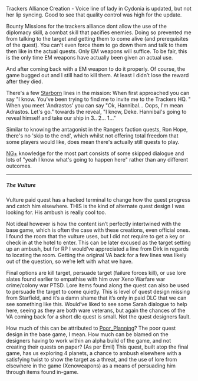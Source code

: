 Trackers Alliance Creation - Voice line of lady in Cydonia is updated, but not her lip syncing. Good to see that quality control was high for the update.

Bounty Missions for the trackers alliance dont allow the use of the diplomacy skill, a combat skill that pacifies enemies. Doing so prevented me from talking to the target and getting them to come alive (and prerequisites of the quest). You can't even force them to go down them and talk to them then like in the actual quests. Only EM weapons will suffice. To be fair, this is the only time EM weapons have actually been given an actual use.

And after coming back with a EM weapon to do it properly. Of course, the game bugged out and I still had to kill them. At least I didn’t lose the reward after they died.

There's a few [Starborn](../Main_Quest/Starborn.md) lines in the mission:
When first approached you can say "I know. You've been trying to find me to invite me to the Trackers HQ. "
When you meet 'Andrastos' you can say "Ok, Hannibal... Oops, I'm mean Adrastos. Let's go."
towards the reveal, "I know, Deke. Hannibal's going to reveal himself and take our ship in 3.. 2... 1..."

Similar to knowing the antagonist in the Rangers faction quests, Ron Hope, there's no 'skip to the end', which whilst not offering total freedom that some players would like, does mean there's actually still quests to play.

[NG+](../Gameplay_Systems/NG+.md) knowledge for the most part consists of some skipped dialogue and lots of "yeah I know what's going to happen here" rather than any different outcomes.

--- 
##### The Vulture
Vulture paid quest has a hacked terminal to change how the quest progress and catch him elsewhere. THIS is the kind of alternate quest design I was looking for.
	His ambush is really cool too. 

Not ideal however is how the content isn’t perfectly intertwined with the base game, which is often the case with these creations, even official ones. I found the room that the vulture uses, but I did not require to get a key or check in at the hotel to enter. This can be later excused as the target setting up an ambush, but for RP I would’ve appreciated a line from Dirk in regards to locating the room. Getting the original VA back for a few lines was likely out of the question, so we’re left with what we have.

Final options are kill target, persuade target (failure forces kill), or use lore slates found earlier to empathise with him over Xeno Warfare war crime/colony war PTSD.
Lore items found along the quest can also be used to persuade the target to come quietly. This is level of quest design missing from Starfield, and it’s a damn shame that it’s only in paid DLC that we can see something like this.
Would’ve liked to see some Sarah dialogue to help here, seeing as they are both ware veterans, but again the chances of the VA coming back for a short dlc quest is small. Not the quest designers fault. 

How much of this can be attributed to [Poor_Planning](Development/Poor_Planning.md)? The poor quest design in the base game, I mean. How much can be blamed on the designers having to work within an alpha build of the game, and not creating their quests on paper? (As per Emil)
This quest, built atop the final game, has us exploring 4 planets, a chance to ambush elsewhere with a satisfying twist to show the target as a threat, and the use of lore from elsewhere in the game (Xenoweapons) as a means of persuading him through items found in-game.
